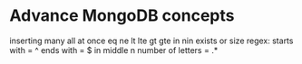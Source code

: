 # Advance MongoDB concepts

inserting many all at once
eq
ne
lt
lte
gt
gte
in
nin
exists
or size
regex:
starts with = ^
ends with = $
in middle n number of letters = .\*
